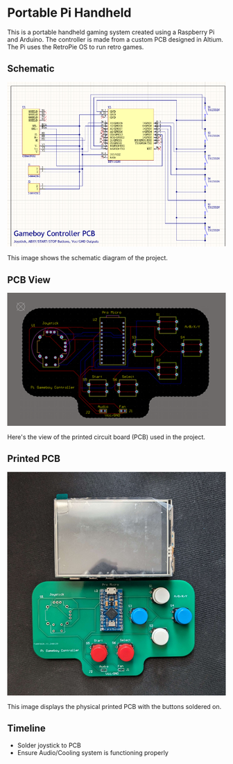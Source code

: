 
# Portable Pi Handheld

This is a portable handheld gaming system created using a Raspberry Pi and Arduino. The controller is made from a custom PCB designed in Altium. The Pi uses the RetroPie OS to run retro games.

## Schematic
![Schematic](https://github.com/AmanRV/portable-pi-handheld/blob/main/Schematic.png?raw=true)

This image shows the schematic diagram of the project.



## PCB View
![PCB View](https://github.com/AmanRV/portable-pi-handheld/blob/main/PCB_View.png?raw=true)

Here's the view of the printed circuit board (PCB) used in the project.
## Printed PCB

![Printed PCB](https://github.com/AmanRV/portable-pi-handheld/blob/main/Printed_PCB.jpg?raw=true)

This image displays the physical printed PCB with the buttons soldered on.
## Timeline
- Solder joystick to PCB
- Ensure Audio/Cooling system is functioning properly


